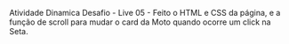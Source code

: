 Atividade Dinamica Desafio - Live 05 - Feito o HTML e CSS da página, e a função de scroll para mudar o card da Moto quando ocorre um click na Seta.
